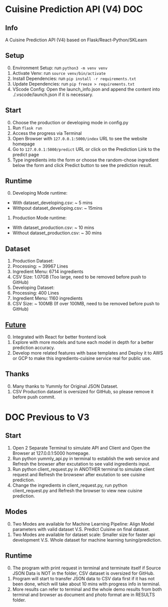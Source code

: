 # Cuisine Prediction API (V4) DOC

## Info
A Cuisine Prediction API (V4) based on Flask/React-Python/SKLearn

## Setup
0. Environment Setup: run `python3 -m venv venv`
1. Activate Venv: run `source venv/bin/activate`
2. Install Dependencies: run `pip install -r requirements.txt`
3. Update Dependencies: run `pip freeze > requirements.txt`
4. VScode Config: Open the launch_info.json and append the content into ./.vscode/launch.json if it is necessary.

## Start
0. Choose the production or developing mode in config.py
1. Run `flask run`
2. Access the progress via Terminal
3. Open Browser with `127.0.0.1:5000/index` URL to see the website homepage
4. Go to `127.0.0.1:5000/predict` URL or click on the Prediction Link to the predict page
5. Type ingredients into the form or choose the random-chose ingredient below the form and click Predict button to see the prediction result.

## Runtime
0. Developing Mode runtime:
- With dataset_developing.csv: ~ 5 mins
- Withpout dataset_developing.csv: ~ 15mins
1. Production Mode runtime:
- With dataset_production.csv: ~ 10 mins
- Without dataset_production.csv: ~ 30 mins

## Dataset
1. Production Dataset:
2. Processing: ~ 39967 Lines
3. Ingredient Menu: 6714 ingredients
4. CSV Size: 1.07GB (Too large, need to be removed before push to GitHub)
5. Developing Dataset:
6. Processing: 400 Lines
7. Ingredient Menu: 1160 ingredients
8. CSV Size: ~ 100MB (If over 100MB, need to be removed before push to GitHub)

## [Future](./DESIGN.md)
0. Integrated with React for better frontend look
1. Explore with more models and tune each model in depth for a better prediction accuracy.
2. Develop more related features with base templates and Deploy it to AWS or GCP to make this ingredients-cuisine service real for public use.

## Thanks
0. Many thanks to Yummly for Original JSON Dataset.
1. CSV Production dataset is oversized for GitHub, so please remove it before push commit.


# DOC Previous to V3
## Start
1. Open 2 Separate Terminal to simulate API and Client and Open the Browser at 127.0.0.1:5000 homepage.
2. Run python yummly_api.py in terminal to establish the web service and Refresh the browser after excutation to see valid ingredients input.
3. Run python client_request.py in ANOTHER terminal to simulate client request and Refresh the browsewr after exutation to see cuisine prediction.
4. Change the ingredients in client_request.py, run python client_request.py and Refresh the browser to view new cuisine prediction.

## Modes
0. Two Modes are available for Machine Learning Pipeline: Align Model parameters with valid dataset V.S. Predict Cuisine on final dataset.
1. Two Modes are available for dataset scale: Smaller size for faster api development V.S. Whole dataset for machine learning tuning/prediction.

## Runtime
0. The program with print request in terminal and terminate itself if Source JSON Data is NOT in the folder, CSV dataset is oversized for GitHub.
1. Program will start to transfer JSON data to CSV data first if it has not been done, which will take about 10 mins with progress info in terminal.
2. More results can refer to terminal and the whole demo results from both terminal and browser as document and photo format are in RESULTS folder.
